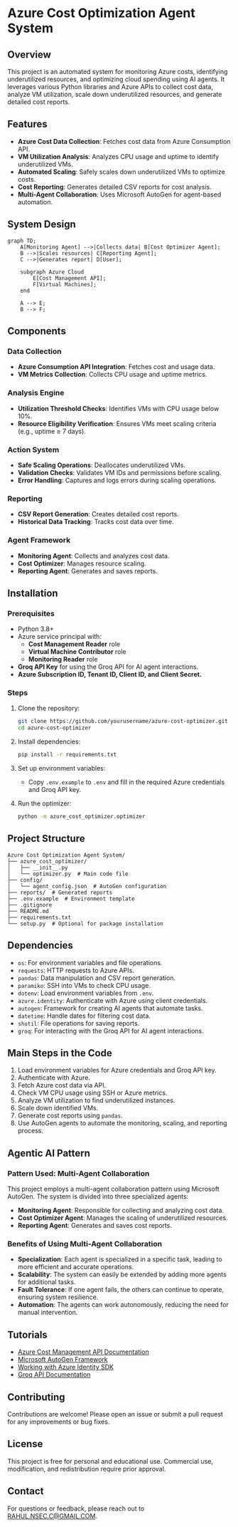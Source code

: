 # Azure Cost Optimization Agent System

## Overview
This project is an automated system for monitoring Azure costs, identifying underutilized resources, and optimizing cloud spending using AI agents. It leverages various Python libraries and Azure APIs to collect cost data, analyze VM utilization, scale down underutilized resources, and generate detailed cost reports.

## Features
- **Azure Cost Data Collection**: Fetches cost data from Azure Consumption API.
- **VM Utilization Analysis**: Analyzes CPU usage and uptime to identify underutilized VMs.
- **Automated Scaling**: Safely scales down underutilized VMs to optimize costs.
- **Cost Reporting**: Generates detailed CSV reports for cost analysis.
- **Multi-Agent Collaboration**: Uses Microsoft AutoGen for agent-based automation.

## System Design
```mermaid
graph TD;
    A[Monitoring Agent] -->|Collects data| B[Cost Optimizer Agent];
    B -->|Scales resources| C[Reporting Agent];
    C -->|Generates report| D[User];

    subgraph Azure Cloud
        E[Cost Management API];
        F[Virtual Machines];
    end

    A --> E;
    B --> F;
```

## Components
### Data Collection
- **Azure Consumption API Integration**: Fetches cost and usage data.
- **VM Metrics Collection**: Collects CPU usage and uptime metrics.

### Analysis Engine
- **Utilization Threshold Checks**: Identifies VMs with CPU usage below 10%.
- **Resource Eligibility Verification**: Ensures VMs meet scaling criteria (e.g., uptime ≥ 7 days).

### Action System
- **Safe Scaling Operations**: Deallocates underutilized VMs.
- **Validation Checks**: Validates VM IDs and permissions before scaling.
- **Error Handling**: Captures and logs errors during scaling operations.

### Reporting
- **CSV Report Generation**: Creates detailed cost reports.
- **Historical Data Tracking**: Tracks cost data over time.

### Agent Framework
- **Monitoring Agent**: Collects and analyzes cost data.
- **Cost Optimizer**: Manages resource scaling.
- **Reporting Agent**: Generates and saves reports.

## Installation
### Prerequisites
- Python 3.8+
- Azure service principal with:
  - **Cost Management Reader** role
  - **Virtual Machine Contributor** role
  - **Monitoring Reader** role
- **Groq API Key** for using the Groq API for AI agent interactions.
- **Azure Subscription ID, Tenant ID, Client ID, and Client Secret.**

### Steps
1. Clone the repository:
   ```bash
   git clone https://github.com/yourusername/azure-cost-optimizer.git
   cd azure-cost-optimizer
   ```
2. Install dependencies:
   ```bash
   pip install -r requirements.txt
   ```
3. Set up environment variables:
   - Copy `.env.example` to `.env` and fill in the required Azure credentials and Groq API key.

4. Run the optimizer:
   ```bash
   python -m azure_cost_optimizer.optimizer
   ```

## Project Structure
```
Azure Cost Optimization Agent System/
├── azure_cost_optimizer/
│   ├── __init__.py
│   └── optimizer.py  # Main code file
├── config/
│   └── agent_config.json  # AutoGen configuration
├── reports/  # Generated reports
├── .env.example  # Environment template
├── .gitignore
├── README.md
├── requirements.txt
└── setup.py  # Optional for package installation
```

## Dependencies
- `os`: For environment variables and file operations.
- `requests`: HTTP requests to Azure APIs.
- `pandas`: Data manipulation and CSV report generation.
- `paramiko`: SSH into VMs to check CPU usage.
- `dotenv`: Load environment variables from `.env`.
- `azure.identity`: Authenticate with Azure using client credentials.
- `autogen`: Framework for creating AI agents that automate tasks.
- `datetime`: Handle dates for filtering cost data.
- `shutil`: File operations for saving reports.
- `groq`: For interacting with the Groq API for AI agent interactions.

## Main Steps in the Code
1. Load environment variables for Azure credentials and Groq API key.
2. Authenticate with Azure.
3. Fetch Azure cost data via API.
4. Check VM CPU usage using SSH or Azure metrics.
5. Analyze VM utilization to find underutilized instances.
6. Scale down identified VMs.
7. Generate cost reports using `pandas`.
8. Use AutoGen agents to automate the monitoring, scaling, and reporting process.

## Agentic AI Pattern
### Pattern Used: Multi-Agent Collaboration
This project employs a multi-agent collaboration pattern using Microsoft AutoGen. The system is divided into three specialized agents:

- **Monitoring Agent**: Responsible for collecting and analyzing cost data.
- **Cost Optimizer Agent**: Manages the scaling of underutilized resources.
- **Reporting Agent**: Generates and saves cost reports.

### Benefits of Using Multi-Agent Collaboration
- **Specialization**: Each agent is specialized in a specific task, leading to more efficient and accurate operations.
- **Scalability**: The system can easily be extended by adding more agents for additional tasks.
- **Fault Tolerance**: If one agent fails, the others can continue to operate, ensuring system resilience.
- **Automation**: The agents can work autonomously, reducing the need for manual intervention.

## Tutorials
- [Azure Cost Management API Documentation](https://learn.microsoft.com/en-us/azure/cost-management-billing/cost-management-data-api-overview)
- [Microsoft AutoGen Framework](https://microsoft.github.io/autogen/)
- [Working with Azure Identity SDK](https://learn.microsoft.com/en-us/python/api/overview/azure/identity)
- [Groq API Documentation](https://groq.com/docs)

## Contributing
Contributions are welcome! Please open an issue or submit a pull request for any improvements or bug fixes.

## License
This project is free for personal and educational use. Commercial use, modification, and redistribution require prior approval.

## Contact
For questions or feedback, please reach out to [RAHUL.NSEC.C@GMAIL.COM](mailto:RAHUL.NSEC.C@GMAIL.COM).